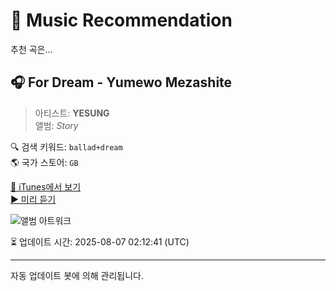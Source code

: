 
# 🎵 Music Recommendation

추천 곡은...

## 🎧 For Dream - Yumewo Mezashite  
> 아티스트: **YESUNG**  
> 앨범: _Story_  

🔍 검색 키워드: `ballad+dream`  
🌎 국가 스토어: `GB`

[🔗 iTunes에서 보기](https://music.apple.com/gb/album/for-dream-yumewo-mezashite/1450485628?i=1450485643&uo=4)  
[▶️ 미리 듣기](https://audio-ssl.itunes.apple.com/itunes-assets/AudioPreview115/v4/70/c4/6f/70c46f1d-5606-88cc-22a8-a00185cc55b6/mzaf_17610772525139867056.plus.aac.p.m4a)

![앨범 아트워크](https://is1-ssl.mzstatic.com/image/thumb/Music124/v4/18/eb/3c/18eb3c1c-73f8-098a-adf6-fc3e801f6ab2/AVCK-79551.jpg/100x100bb.jpg)

⏳ 업데이트 시간: 2025-08-07 02:12:41 (UTC)

---
자동 업데이트 봇에 의해 관리됩니다.
